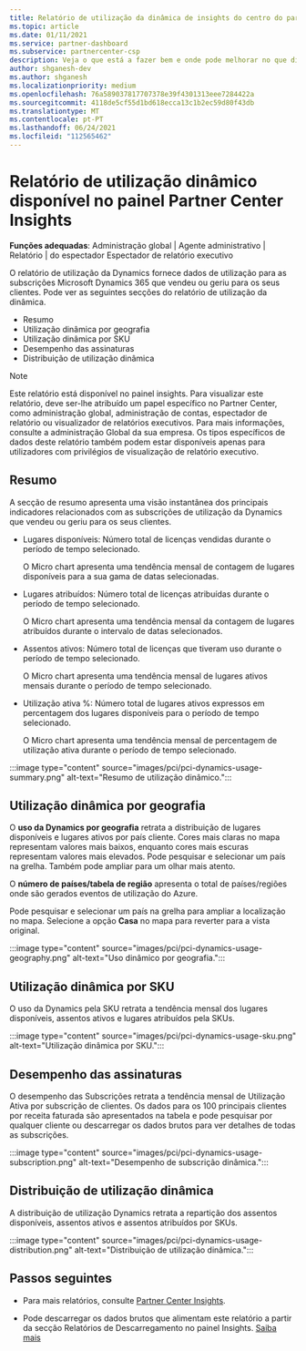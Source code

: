 ```yaml
---
title: Relatório de utilização da dinâmica de insights do centro do parceiro
ms.topic: article
ms.date: 01/11/2021
ms.service: partner-dashboard
ms.subservice: partnercenter-csp
description: Veja o que está a fazer bem e onde pode melhorar no que diz respeito ao uso de subscrições Dynamics que vende ou gere para os seus clientes.
author: shganesh-dev
ms.author: shganesh
ms.localizationpriority: medium
ms.openlocfilehash: 76a589037817707378e39f4301313eee7284422a
ms.sourcegitcommit: 4118de5cf55d1bd618ecca13c1b2ec59d80f43db
ms.translationtype: MT
ms.contentlocale: pt-PT
ms.lasthandoff: 06/24/2021
ms.locfileid: "112565462"
---
```

# <a name="dynamics-usage-report-available-from-the-partner-center-insights-dashboard"></a>Relatório de utilização dinâmico disponível no painel Partner Center Insights

**Funções adequadas**: Administração global | Agente administrativo | Relatório | do espectador Espectador de relatório executivo

O relatório de utilização da Dynamics fornece dados de utilização para as subscrições Microsoft Dynamics 365 que vendeu ou geriu para os seus clientes. Pode ver as seguintes secções do relatório de utilização da dinâmica.

- Resumo
- Utilização dinâmica por geografia
- Utilização dinâmica por SKU
- Desempenho das assinaturas
- Distribuição de utilização dinâmica

 > [!NOTE]
 > Este relatório está disponível no painel insights. Para visualizar este relatório, deve ser-lhe atribuído um papel específico no Partner Center, como administração global, administração de contas, espectador de relatório ou visualizador de relatórios executivos. Para mais informações, consulte a administração Global da sua empresa. Os tipos específicos de dados deste relatório também podem estar disponíveis apenas para utilizadores com privilégios de visualização de relatório executivo.

## <a name="summary"></a>Resumo

A secção de resumo apresenta uma visão instantânea dos principais indicadores relacionados com as subscrições de utilização da Dynamics que vendeu ou geriu para os seus clientes.  

- Lugares disponíveis: Número total de licenças vendidas durante o período de tempo selecionado.

   O Micro chart apresenta uma tendência mensal de contagem de lugares disponíveis para a sua gama de datas selecionadas.

- Lugares atribuídos: Número total de licenças atribuídas durante o período de tempo selecionado.

   O Micro chart apresenta uma tendência mensal da contagem de lugares atribuídos durante o intervalo de datas selecionados.

- Assentos ativos: Número total de licenças que tiveram uso durante o período de tempo selecionado. 

   O Micro chart apresenta uma tendência mensal de lugares ativos mensais durante o período de tempo selecionado.

- Utilização ativa %: Número total de lugares ativos expressos em percentagem dos lugares disponíveis para o período de tempo selecionado. 

   O Micro chart apresenta uma tendência mensal de percentagem de utilização ativa durante o período de tempo selecionado.

:::image type="content" source="images/pci/pci-dynamics-usage-summary.png" alt-text="Resumo de utilização dinâmico.":::

## <a name="dynamics-usage-by-geography"></a>Utilização dinâmica por geografia

O **uso da Dynamics por geografia** retrata a distribuição de lugares disponíveis e lugares ativos por país cliente. Cores mais claras no mapa representam valores mais baixos, enquanto cores mais escuras representam valores mais elevados. Pode pesquisar e selecionar um país na grelha. Também pode ampliar para um olhar mais atento.

O **número de países/tabela de região** apresenta o total de países/regiões onde são gerados eventos de utilização do Azure.

Pode pesquisar e selecionar um país na grelha para ampliar a localização no mapa. Selecione a opção **Casa** no mapa para reverter para a vista original.

:::image type="content" source="images/pci/pci-dynamics-usage-geography.png" alt-text="Uso dinâmico por geografia.":::

## <a name="dynamics-usage-by-sku"></a>Utilização dinâmica por SKU

O uso da Dynamics pela SKU retrata a tendência mensal dos lugares disponíveis, assentos ativos e lugares atribuídos pela SKUs.

:::image type="content" source="images/pci/pci-dynamics-usage-sku.png" alt-text="Utilização dinâmica por SKU.":::

## <a name="subscriptions-performance"></a>Desempenho das assinaturas

O desempenho das Subscrições retrata a tendência mensal de Utilização Ativa por subscrição de clientes. Os dados para os 100 principais clientes por receita faturada são apresentados na tabela e pode pesquisar por qualquer cliente ou descarregar os dados brutos para ver detalhes de todas as subscrições.

:::image type="content" source="images/pci/pci-dynamics-usage-subscription.png" alt-text="Desempenho de subscrição dinâmica.":::

## <a name="dynamics-usage-distribution"></a>Distribuição de utilização dinâmica

A distribuição de utilização Dynamics retrata a repartição dos assentos disponíveis, assentos ativos e assentos atribuídos por SKUs.

:::image type="content" source="images/pci/pci-dynamics-usage-distribution.png" alt-text="Distribuição de utilização dinâmica.":::

## <a name="next-steps"></a>Passos seguintes

- Para mais relatórios, consulte [Partner Center Insights](partner-center-insights.md).

- Pode descarregar os dados brutos que alimentam este relatório a partir da secção Relatórios de Descarregamento no painel Insights. [Saiba mais](pci-download-reports.md) 
